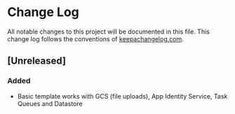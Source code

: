 # Change Log
All notable changes to this project will be documented in this file. This change log follows the conventions of [keepachangelog.com](http://keepachangelog.com/).

## [Unreleased]
### Added
- Basic template works with GCS (file uploads), App Identity Service, Task Queues and Datastore

[0.1.0]: https://github.com/nickbauman/cljgae-template/compare/0.1.0...HEAD

